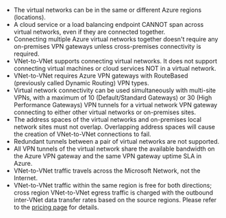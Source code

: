* The virtual networks can be in the same or different Azure regions (locations).
* A cloud service or a load balancing endpoint CANNOT span across virtual networks, even if they are connected together.
* Connecting multiple Azure virtual networks together doesn't require any on-premises VPN gateways unless cross-premises connectivity is required.
* VNet-to-VNet supports connecting virtual networks. It does not support connecting virtual machines or cloud services NOT in a virtual network.
* VNet-to-VNet requires Azure VPN gateways with RouteBased (previously called Dynamic Routing) VPN types. 
* Virtual network connectivity can be used simultaneously with multi-site VPNs, with a maximum of 10 (Default/Standard Gateways) or 30 (High Performance Gateways) VPN tunnels for a virtual network VPN gateway connecting to either other virtual networks or on-premises sites.
* The address spaces of the virtual networks and on-premises local network sites must not overlap. Overlapping address spaces will cause the creation of VNet-to-VNet connections to fail.
* Redundant tunnels between a pair of virtual networks are not supported.
* All VPN tunnels of the virtual network share the available bandwidth on the Azure VPN gateway and the same VPN gateway uptime SLA in Azure.
* VNet-to-VNet traffic travels across the Microsoft Network, not the Internet.
* VNet-to-VNet traffic within the same region is free for both directions; cross region VNet-to-VNet egress traffic is charged with the outbound inter-VNet data transfer rates based on the source regions. Please refer to the [pricing page](https://azure.microsoft.com/pricing/details/vpn-gateway/) for details.

